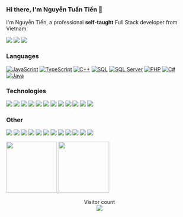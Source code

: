 ### Hi there, I'm Nguyễn Tuấn Tiến 👋

I'm Nguyễn Tiến, a professional **self-taught** Full Stack developer from Vietnam.

[![](https://img.shields.io/badge/-Discord-FFF?&logo=Discord)](https://discord.gg/f6SrSaREBr)
[![](https://img.shields.io/badge/-Telegram-FFF?&logo=Telegram)](https://t.me/tiens8z)
[![](https://img.shields.io/badge/-LinkedIn-blue?style=flat&logo=LinkedIn&logoColor=white)](https://www.linkedin.com/in/nguyentuantien413/)

### Languages
[![JavaScript](https://img.shields.io/badge/JavaScript-000?style=flat-square&logo=javascript&logoColor=F7DF1E)](https://developer.mozilla.org/en-US/docs/Web/JavaScript)
[![TypeScript](https://img.shields.io/badge/TypeScript-000?style=flat-square&logo=typescript&logoColor=3178C6)](https://www.typescriptlang.org/)
[![C++](https://img.shields.io/badge/C++-000?style=flat-square&logo=cplusplus&logoColor=00599C)](https://cplusplus.com/)
[![SQL](https://img.shields.io/badge/SQL-000?style=flat-square&logo=mysql&logoColor=4479A1)](https://dev.mysql.com/doc/)
[![SQL Server](https://img.shields.io/badge/SQL_Server-000?style=flat-square&logo=microsoftsqlserver&logoColor=CC2927)](https://learn.microsoft.com/en-us/sql/sql-server/)
[![PHP](https://img.shields.io/badge/PHP-000?style=flat-square&logo=php&logoColor=777BB4)](https://www.php.net/)
[![C#](https://img.shields.io/badge/C%23-000?style=flat-square&logo=csharp&logoColor=239120)](https://learn.microsoft.com/en-us/dotnet/csharp/)
[![Java](https://img.shields.io/badge/Java-000?style=flat-square&logo=java&logoColor=007396)](https://docs.oracle.com/en/java/)

### Technologies

[![](https://img.shields.io/badge/-jQuery-000?&logo=jQuery&logoColor=0769AD)](https://jquery.com/)
[![](https://img.shields.io/badge/-Node.js-000?&logo=node.js)](https://nodejs.org/)
[![](https://img.shields.io/badge/-Express-000?&logo=express)](https://expressjs.com/)
[![](https://img.shields.io/badge/-Vue-000?&logo=Vue.js)](https://vuejs.org/)
[![](https://img.shields.io/badge/-React-000?&logo=React)](https://reactjs.org/)
[![](https://img.shields.io/badge/-Angular-000?&logo=Angular&logoColor=DD0031)](https://angular.io/)
[![](https://img.shields.io/badge/-SQLite-000?&logo=Sqlite)](https://sqlite.org/)
[![](https://img.shields.io/badge/-Sequelize-000?&logo=Sequelize)](https://sequelize.org/)
[![](https://img.shields.io/badge/-Nuxt.js-000?&logo=Nuxt.js)](https://nuxt.com/)
[![](https://img.shields.io/badge/-Next.js-000?&logo=Next.js)](https://nextjs.org/)
[![](https://img.shields.io/badge/-Flask-000?&logo=Flask)](https://flask.palletsprojects.com/)
[![](https://img.shields.io/badge/-Django-000?&logo=Django&logoColor=092E20)](https://www.djangoproject.com/)

### Other

[![](https://img.shields.io/badge/-HTML-000?&logo=html5)](https://developer.mozilla.org/en-US/docs/Web/HTML)
[![](https://img.shields.io/badge/-CSS-000?&logo=css3&logoColor=1572B6)](https://developer.mozilla.org/en-US/docs/Web/CSS)
[![](https://img.shields.io/badge/-Bootstrap-000?&logo=Bootstrap)](https://getbootstrap.com/)
[![](https://img.shields.io/badge/-Tailwind-000?&logo=tailwind-css)](https://tailwindcss.com/)
[![](https://img.shields.io/badge/-Sass-000?&logo=sass&logoColor=CC6699)](https://sass-lang.com/)
[![](https://img.shields.io/badge/-Git-000?&logo=Git)](https://git-scm.com/)
[![](https://img.shields.io/badge/-Docker-000?&logo=Docker)](https://www.docker.com/)
[![](https://img.shields.io/badge/-Heroku-000?&logo=heroku&logoColor=430098)](https://www.heroku.com/)
[![](https://img.shields.io/badge/-Netlify-000?&logo=Netlify)](https://www.netlify.com/)
[![](https://img.shields.io/badge/-Vercel-000?&logo=Vercel)](https://vercel.com/)
[![](https://img.shields.io/badge/-AWS-000?&logo=Amazon-AWS&logoColor=F90)](https://aws.amazon.com/)
[![](https://img.shields.io/badge/Azure-000?&logo=microsoft-azure&logoColor=008AD7)](https://azure.microsoft.com/)

<a href="https://github.com/Strikerzzzz/Strikerzzzz">
  <img height="137px" src="https://github-readme-stats.vercel.app/api?username=Strikerzzzz&hide_title=true&hide_border=true&show_icons=true&include_all_commits=true&count_private=true&line_height=21&text_color=000&icon_color=000&bg_color=0,ea6161,ffc64d,fffc4d,52fa5a&theme=graywhite" />
</a>
<a href="https://github.com/Strikerzzzz/Strikerzzzz">
  <img height="137px" src="https://github-readme-stats.vercel.app/api/top-langs/?username=Strikerzzzz&hide=html&hide_title=true&hide_border=true&layout=compact&langs_count=6&text_color=000&icon_color=fff&bg_color=0,52fa5a,4dfcff,c64dff&theme=graywhite" />
</a>

<p align="center"> 
  Visitor count<br>
  <a href="https://github.com/Strikerzzzz/Strikerzzzz">
    <img src="https://profile-counter.glitch.me/Strikerzzzz/count.svg" />
  </a>
</p>
